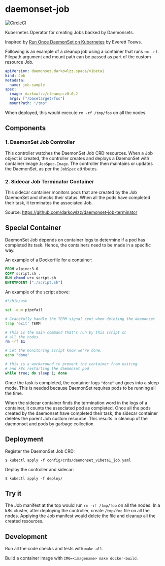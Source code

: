 # daemonset-job

[![CircleCI](https://circleci.com/gh/darkowlzz/daemonset-job.svg?style=svg)](https://circleci.com/gh/darkowlzz/daemonset-job)

Kubernetes Operator for creating Jobs backed by Daemonsets.

Inspired by [Run Once DaemonSet on Kubernetes](https://blog.phymata.com/2017/05/13/run-once-daemonset-on-kubernetes/)
by Everett Toews.

Following is an example of a cleanup job using a container that runs
`rm -rf`. Filepath argument and mount path can be passed as part of the custom
resource Job.

```yaml
apiVersion: daemonset.darkowlzz.space/v1beta1
kind: Job
metadata:
  name: job-sample
spec:
  image: darkowlzz/cleanup:v0.0.2
  args: ["/basetarget/foo"]
  mountPath: "/tmp"
```

When deployed, this would execute `rm -rf /tmp/foo` on all the nodes.


## Components

### 1. DaemonSet Job Controller

This controller watches the DaemonSet Job CRD resources. When a Job object is
created, the controller creates and deploys a DaemonSet with container image
`JobSpec.Image`.
The controller then maintains or updates the DaemonSet, as per the `JobSpec`
attributes.

### 2. Sidecar Job Terminator Container

This sidecar container monitors pods that are created by the Job DaemonSet and
checks their status. When all the pods have completed their task, it terminates
the associated Job.

Source: https://github.com/darkowlzz/daemonset-job-terminator


## Special Container

DaemonSet Job depends on container logs to determine if a pod has completed its
task. Hence, the containers need to be made in a specific way.

An example of a Dockerfile for a container:

```dockerfile
FROM alpine:3.6
COPY script.sh .
RUN chmod u+x script.sh
ENTRYPOINT ["./script.sh"]
```

An example of the script above:

```sh
#!/bin/ash

set -euo pipefail

# Gracefully handle the TERM signal sent when deleting the daemonset
trap 'exit' TERM

# This is the main command that's run by this script on
# all the nodes.
rm -rf $1

# Let the monitoring script know we're done.
echo "done"

# this is a workaround to prevent the container from exiting
# and k8s restarting the daemonset pod
while true; do sleep 1; done
```

Once the task is completed, the container logs `"done"` and goes into a
sleep mode. This is needed because DaemonSet requires pods to be running
all the time.

When the sidecar container finds the termination word in the logs of a
container, it counts the associated pod as completed. Once all the pods created
by the daemonset have completed their task, the sidecar container deletes the
parent Job custom resource. This results in cleanup of the daemonset and pods by
garbage collection.


## Deployment

Register the DaemonSet Job CRD:
```
$ kubectl apply -f config/crds/daemonset_v1beta1_job.yaml
```

Deploy the controller and sidecar:
```
$ kubectl apply -f deploy/
```

## Try it

The Job manifest at the top would run `rm -rf /tmp/foo` on all the nodes.
In a k8s cluster, after deploying the controller, create `/tmp/foo` file on all
the nodes.
Applying the Job manifest would delete the file and cleanup all the created
resources.

## Development

Run all the code checks and tests with `make all`.

Build a container image with `IMG=<imagename> make docker-build`.
